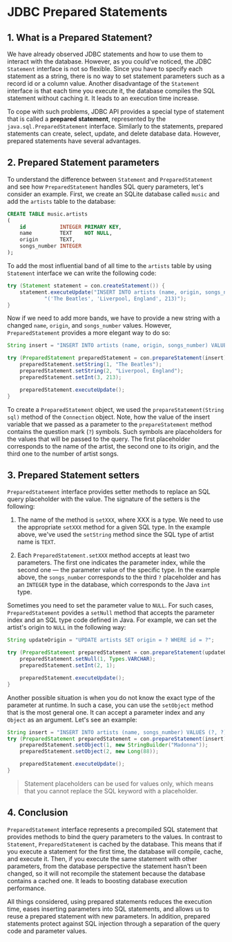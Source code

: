 # JDBC Prepared Statements

## 1. What is a Prepared Statement?

We have already observed JDBC statements and how to use them to interact with the database. However, as you could've noticed, the JDBC `Statement` interface is not so flexible. Since you have to specify each statement as a string, there is no way to set statement parameters such as a record id or a column value. Another disadvantage of the `Statement` interface is that each time you execute it, the database compiles the SQL statement without caching it. It leads to an execution time increase.

To cope with such problems, JDBC API provides a special type of statement that is called a **prepared statement**, represented by the `java.sql.PreparedStatement` interface. Similarly to the statements, prepared statements can create, select, update, and delete database data. However, prepared statements have several advantages.

## 2. Prepared Statement parameters

To understand the difference between `Statement` and `PreparedStatement` and see how `PreparedStatement` handles SQL query parameters, let's consider an example. First, we create an SQLite database called `music` and add the `artists` table to the database:
```sql
CREATE TABLE music.artists
(
    id           INTEGER PRIMARY KEY,
    name         TEXT    NOT NULL,
    origin       TEXT,
    songs_number INTEGER
);
```

To add the most influential band of all time to the `artists` table by using `Statement` interface we can write the following code:
```java
try (Statement statement = con.createStatement()) {
    statement.executeUpdate("INSERT INTO artists (name, origin, songs_number) VALUES " +
            "('The Beatles', 'Liverpool, England', 213)");
}
```

Now if we need to add more bands, we have to provide a new string with a changed `name`, `origin`, and `songs_number` values. However, `PreparedStatement` provides a more elegant way to do so:
```java
String insert = "INSERT INTO artists (name, origin, songs_number) VALUES (?, ?, ?)";

try (PreparedStatement preparedStatement = con.prepareStatement(insert)) {
    preparedStatement.setString(1, "The Beatles");
    preparedStatement.setString(2, "Liverpool, England");
    preparedStatement.setInt(3, 213);

    preparedStatement.executeUpdate();
}
```

To create a `PreparedStatement` object, we used the `prepareStatement(String sql)` method of the `Connection` object. Note, how the value of the insert variable that we passed as a parameter to the `prepareStatement` method contains the question mark (`?`) symbols. Such symbols are placeholders for the values that will be passed to the query. The first placeholder corresponds to the name of the artist, the second one to its origin, and the third one to the number of artist songs.

## 3. Prepared Statement setters

`PreparedStatement` interface provides setter methods to replace an SQL query placeholder with the value. The signature of the setters is the following:

1) The name of the method is `setXXX`, where XXX is a type. We need to use the appropriate `setXXX` method for a given SQL type. In the example above, we've used the `setString` method since the SQL type of artist name is `TEXT`.

2) Each `PreparedStatement.setXXX` method accepts at least two parameters. The first one indicates the parameter index, while the second one — the parameter value of the specific type. In the example above, the `songs_number` corresponds to the third `?` placeholder and has an `INTEGER` type in the database, which corresponds to the Java `int` type.

Sometimes you need to set the parameter value to `NULL`. For such cases, `PreparedStatement` povides a `setNull` method that accepts the parameter index and an SQL type code defined in Java. For example, we can set the artist's origin to `NULL` in the following way:
```java
String updateOrigin = "UPDATE artists SET origin = ? WHERE id = ?";

try (PreparedStatement preparedStatement = con.prepareStatement(updateOrigin)) {
    preparedStatement.setNull(1, Types.VARCHAR);
    preparedStatement.setInt(2, 1);

    preparedStatement.executeUpdate();
}
```

Another possible situation is when you do not know the exact type of the parameter at runtime. In such a case, you can use the `setObject` method that is the most general one. It can accept a parameter index and any `Object` as an argument. Let's see an example:
```java
String insert = "INSERT INTO artists (name, songs_number) VALUES (?, ?)";
try (PreparedStatement preparedStatement = con.prepareStatement(insert)) {
    preparedStatement.setObject(1, new StringBuilder("Madonna"));
    preparedStatement.setObject(2, new Long(88));

    preparedStatement.executeUpdate();
}
```

> Statement placeholders can be used for values only, which means that you cannot replace the SQL keyword with a placeholder.

## 4. Conclusion

`PreparedStatement` interface represents a precompiled SQL statement that provides methods to bind the query parameters to the values. In contrast to `Statement`, `PreparedStatement` is cached by the database. This means that if you execute a statement for the first time, the database will compile, cache, and execute it. Then, if you execute the same statement with other parameters, from the database perspective the statement hasn't been changed, so it will not recompile the statement because the database contains a cached one. It leads to boosting database execution performance.

All things considered, using prepared statements reduces the execution time, eases inserting parameters into SQL statements, and allows us to reuse a prepared statement with new parameters. In addition, prepared statements protect against SQL injection through a separation of the query code and parameter values.
